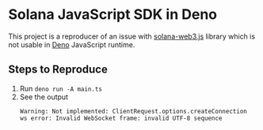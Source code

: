 # Solana JavaScript SDK in Deno

This project is a reproducer of an issue with [solana-web3.js](https://github.com/solana-labs/solana-web3.js) library which is not usable in [Deno](https://deno.com) JavaScript runtime.

## Steps to Reproduce

1. Run `deno run -A main.ts`
2. See the output
   ```
   Warning: Not implemented: ClientRequest.options.createConnection
   ws error: Invalid WebSocket frame: invalid UTF-8 sequence
   ```
